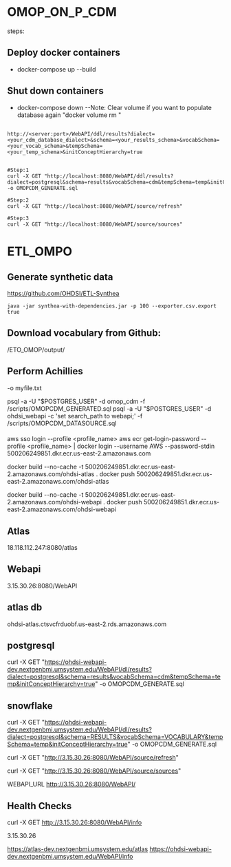 # OMOP_ON_P_CDM

steps:

## Deploy docker containers
    
- docker-compose up --build

## Shut down containers
- docker-compose down 
--Note: Clear volume if you want to populate database again "docker volume rm <volume-name>"

## 
```
http://<server:port>/WebAPI/ddl/results?dialect=<your_cdm_database_dialect>&schema=<your_results_schema>&vocabSchema=<your_vocab_schema>&tempSchema=<your_temp_schema>&initConceptHierarchy=true


#Step:1
curl -X GET "http://localhost:8080/WebAPI/ddl/results?dialect=postgresql&schema=results&vocabSchema=cdm&tempSchema=temp&initConceptHierarchy=true" -o OMOPCDM_GENERATE.sql

#Step:2
curl -X GET "http://localhost:8080/WebAPI/source/refresh"

#Step:3
curl -X GET "http://localhost:8080/WebAPI/source/sources"
```

# ETL_OMPO

## Generate synthetic data
https://github.com/OHDSI/ETL-Synthea
```
java -jar synthea-with-dependencies.jar -p 100 --exporter.csv.export true
```
## Download vocabulary from Github:
/ETO_OMOP/output/

## Perform Achillies


-o myfile.txt

psql -a -U "$POSTGRES_USER" -d omop_cdm  -f /scripts/OMOPCDM_GENERATED.sql
psql -a -U "$POSTGRES_USER" -d ohdsi_webapi -c 'set search_path to webapi;' -f /scripts/OMOPCDM_DATASOURCE.sql


####

aws sso login --profile <profile_name>
aws ecr get-login-password --profile <profile_name> | docker login --username AWS --password-stdin 500206249851.dkr.ecr.us-east-2.amazonaws.com

docker build --no-cache -t 500206249851.dkr.ecr.us-east-2.amazonaws.com/ohdsi-atlas .
docker push 500206249851.dkr.ecr.us-east-2.amazonaws.com/ohdsi-atlas


docker build --no-cache -t 500206249851.dkr.ecr.us-east-2.amazonaws.com/ohdsi-webapi .
docker push 500206249851.dkr.ecr.us-east-2.amazonaws.com/ohdsi-webapi


## Atlas 
18.118.112.247:8080/atlas

## Webapi
3.15.30.26:8080/WebAPI

## atlas db
ohdsi-atlas.ctsvcfrduobf.us-east-2.rds.amazonaws.com

## postgresql
curl -X GET "https://ohdsi-webapi-dev.nextgenbmi.umsystem.edu/WebAPI/dl/results?dialect=postgresql&schema=results&vocabSchema=cdm&tempSchema=temp&initConceptHierarchy=true" -o OMOPCDM_GENERATE.sql

## snowflake
curl -X GET "https://ohdsi-webapi-dev.nextgenbmi.umsystem.edu/WebAPI/dl/results?dialect=postgresql&schema=RESULTS&vocabSchema=VOCABULARY&tempSchema=temp&initConceptHierarchy=true" -o OMOPCDM_GENERATE.sql

curl -X GET "http://3.15.30.26:8080/WebAPI/source/refresh"

curl -X GET "http://3.15.30.26:8080/WebAPI/source/sources"

WEBAPI_URL http://3.15.30.26:8080/WebAPI/

## Health Checks
curl -X GET http://3.15.30.26:8080/WebAPI/info

3.15.30.26

https://atlas-dev.nextgenbmi.umsystem.edu/atlas
https://ohdsi-webapi-dev.nextgenbmi.umsystem.edu/WebAPI/info